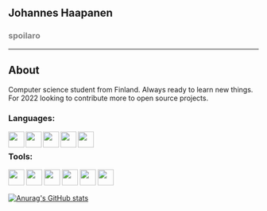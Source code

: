 ## Johannes Haapanen

### <spans style="color: grey" >spoilaro<span>

---

## About

Computer science student from Finland. Always ready to learn new things. For 2022 looking to contribute more to open source projects.

### Languages:

<img align="left" height="32" width="32" src="https://cdn.jsdelivr.net/npm/simple-icons@v6/icons/javascript.svg" />
<img align="left" height="32" width="32" src="https://unpkg.com/simple-icons@v6/icons/typescript.svg" />
<img align="left" height="32" width="32" src="https://unpkg.com/simple-icons@v6/icons/python.svg" />
<img align="left" height="32" width="32" src="https://cdn.jsdelivr.net/npm/simple-icons@v6/icons/c.svg" />
<img align="left" height="32" width="32" src="https://unpkg.com/simple-icons@v6/icons/rust.svg" />

<br />

### Tools:

<img height="32" width="32" src="https://unpkg.com/simple-icons@v6/icons/neovim.svg" />
<img height="32" width="32" src="https://unpkg.com/simple-icons@v6/icons/visualstudiocode.svg" />
<img height="32" width="32" src="https://unpkg.com/simple-icons@v6/icons/express.svg" />
<img height="32" width="32" src="https://unpkg.com/simple-icons@v6/icons/react.svg" />
<img height="32" width="32" src="https://unpkg.com/simple-icons@v6/icons/alacritty.svg" />
<img height="32" width="32" src="https://unpkg.com/simple-icons@v6/icons/mysql.svg" />

</br>

[![Anurag's GitHub stats](https://github-readme-stats.vercel.app/api?username=spoilaro&show_icons=true&theme=tokyonight)](https://github.com/anuraghazra/github-readme-stats)

[linkedin]: https://www.linkedin.com/in/haapanenjohannes/""
